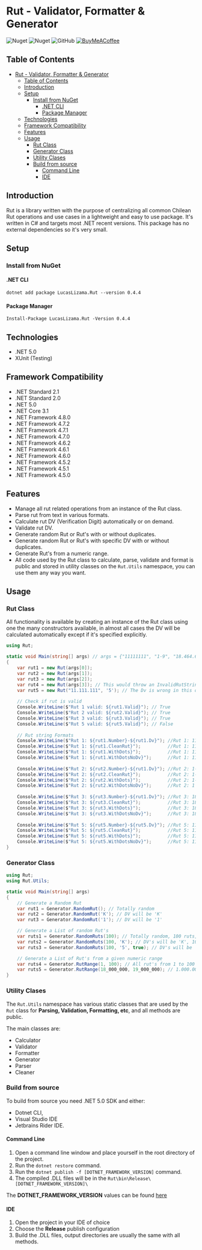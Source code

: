 # Rut - Validator, Formatter & Generator
![Nuget](https://img.shields.io/nuget/v/Lucaslizama.Rut?style=for-the-badge)
![Nuget](https://img.shields.io/nuget/dt/LucasLizama.Rut?style=for-the-badge)
![GitHub](https://img.shields.io/github/license/lucaslizama/rut?style=for-the-badge)
[![BuyMeACoffee](https://img.shields.io/badge/Buy%20Me%20a%20Coffee-ffdd00?style=for-the-badge&logo=buy-me-a-coffee&logoColor=black)](https://www.buymeacoffee.com/lucaslizam6)

## Table of Contents

- [Rut - Validator, Formatter & Generator](#rut---validator-formatter--generator)
  - [Table of Contents](#table-of-contents)
  - [Introduction](#introduction)
  - [Setup](#setup)
    - [Install from NuGet](#install-from-nuget)
      - [.NET CLI](#net-cli)
      - [Package Manager](#package-manager)
  - [Technologies](#technologies)
  - [Framework Compatibility](#framework-compatibility)
  - [Features](#features)
  - [Usage](#usage)
    - [Rut Class](#rut-class)
    - [Generator Class](#generator-class)
    - [Utility Clases](#utility-clases)
    - [Build from source](#build-from-source)
      - [Command Line](#command-line)
      - [IDE](#ide)

## Introduction

Rut is a library written with the purpose of centralizing all
common Chilean Rut operations and use cases in a lightweight
and easy to use package. It's written in C# and targets most 
.NET recent versions. This package has no external dependencies
so it's very small.

## Setup

### Install from NuGet

#### .NET CLI

`dotnet add package LucasLizama.Rut --version 0.4.4`

#### Package Manager

`Install-Package LucasLizama.Rut -Version 0.4.4`

## Technologies

- .NET 5.0
- XUnit (Testing)

## Framework Compatibility

- .NET Standard 2.1
- .NET Standard 2.0
- .NET 5.0
- .NET Core 3.1
- .NET Framework 4.8.0
- .NET Framework 4.7.2
- .NET Framework 4.7.1
- .NET Framework 4.7.0
- .NET Framework 4.6.2
- .NET Framework 4.6.1
- .NET Framework 4.6.0
- .NET Framework 4.5.2
- .NET Framework 4.5.1
- .NET Framework 4.5.0

## Features

- Manage all rut related operations from an instance of the Rut class.
- Parse rut from text in various formats.
- Calculate rut DV (Verification Digit) automatically or on demand.
- Validate rut DV.
- Generate random Rut or Rut's with or without duplicates.
- Generate random Rut or Rut's with specific DV with or without duplicates.
- Generate Rut's from a numeric range.
- All code used by the Rut class to calculate, parse, validate 
and format is public and stored in utility classes on the `Rut.Utils`
namespace, you can use them any way you want.

## Usage

### Rut Class

All functionality is available by creating an instance of the Rut class using
one the many constructors available, in almost all cases the DV will be calculated
automatically except if it's specified explicitly.

```c#
using Rut;

static void Main(string[] args) // args = {"11111111", "1-9", "18.464.695", "Not A Rut"} 
{
    var rut1 = new Rut(args[0]);
    var rut2 = new Rut(args[1]);
    var rut3 = new Rut(args[2]);
    var rut4 = new Rut(args[3]); // This would throw an InvalidRutStringException
    var rut5 = new Rut("11.111.111", '5'); // The Dv is wrong in this one
    
    // Check if rut is valid
    Console.WriteLine($"Rut 1 valid: ${rut1.Valid}"); // True
    Console.WriteLine($"Rut 2 valid: ${rut2.Valid}"); // True
    Console.WriteLine($"Rut 3 valid: ${rut3.Valid}"); // True
    Console.WriteLine($"Rut 5 valid: ${rut5.Valid}"); // False
    
    // Rut string Formats
    Console.WriteLine($"Rut 1: ${rut1.Number}-${rut1.Dv}"); //Rut 1: 11111111-1
    Console.WriteLine($"Rut 1: ${rut1.CleanRut}");          //Rut 1: 11111111-1
    Console.WriteLine($"Rut 1: ${rut1.WithDots}");          //Rut 1: 11.111.111-1
    Console.WriteLine($"Rut 1: ${rut1.WithDotsNoDv}");      //Rut 1: 11.111.111
    
    Console.WriteLine($"Rut 2: ${rut2.Number}-${rut1.Dv}"); //Rut 2: 1-1
    Console.WriteLine($"Rut 2: ${rut2.CleanRut}");          //Rut 2: 1-9
    Console.WriteLine($"Rut 2: ${rut2.WithDots}");          //Rut 2: 1-9
    Console.WriteLine($"Rut 2: ${rut2.WithDotsNoDv}");      //Rut 2: 1
    
    Console.WriteLine($"Rut 3: ${rut3.Number}-${rut1.Dv}"); //Rut 3: 18464695-1
    Console.WriteLine($"Rut 3: ${rut3.CleanRut}");          //Rut 3: 18464695-1
    Console.WriteLine($"Rut 3: ${rut3.WithDots}");          //Rut 3: 18.464.695-1
    Console.WriteLine($"Rut 3: ${rut3.WithDotsNoDv}");      //Rut 3: 18.464.695
    
    Console.WriteLine($"Rut 5: ${rut5.Number}-${rut5.Dv}"); //Rut 5: 11111111-5
    Console.WriteLine($"Rut 5: ${rut5.CleanRut}");          //Rut 5: 11111111-5
    Console.WriteLine($"Rut 5: ${rut5.WithDots}");          //Rut 5: 11.111.111-5
    Console.WriteLine($"Rut 5: ${rut5.WithDotsNoDv}");      //Rut 5: 11.111.111
}
```

### Generator Class

```c#
using Rut;
using Rut.Utils;

static void Main(string[] args) 
{
    // Generate a Random Rut
    var rut1 = Generator.RandomRut(); // Totally random
    var rut2 = Generator.RandomRut('K'); // DV will be 'K'
    var rut3 = Generator.RandomRut('1'); // DV will be '1'

    // Generate a List of random Rut's
    var ruts1 = Generator.RandomRuts(100); // Totally random, 100 ruts, can repeat.
    var ruts2 = Generator.RandomRuts(100, 'K'); // DV's will be 'K', 100 ruts, can repeat.
    var ruts3 = Generator.RandomRuts(100, '5', true); // DV's will be '5', 100 ruts, no duplicates.

    // Generate a List of Rut's from a given numeric range
    var ruts4 = Generator.RutRange(1, 100); // All rut's from 1 to 100 inclusive, 100 ruts.
    var ruts5 = Generator.RutRange(18_000_000, 19_000_000); // 1.000.001 rut's because of inclusive min/max.
}
```

### Utility Clases

The `Rut.Utils` namespace has various static classes that are used by the `Rut`
class for **Parsing, Validation, Formatting, etc**, and all methods are public.

The main classes are:

- Calculator
- Validator
- Formatter
- Generator
- Parser
- Cleaner

### Build from source

To build from source you need .NET 5.0 SDK and either: 
- Dotnet CLI, 
- Visual Studio IDE
- Jetbrains Rider IDE.

#### Command Line

1. Open a command line window and place yourself in the root directory of the project.
2. Run the `dotnet restore` command.
3. Run the `dotnet publish -f [DOTNET_FRAMEWORK_VERSION]` command.
4. The compiled .DLL files will be in the `Rut\bin\Release\[DOTNET_FRAMEWORK_VERSION]\`

The **DOTNET_FRAMEWORK_VERSION** values can be found [here](https://docs.microsoft.com/en-us/dotnet/standard/frameworks)

#### IDE
1. Open the project in your IDE of choice
2. Choose the **Release** publish configuration
3. Build the .DLL files, output directories are usually the same with all methods.
